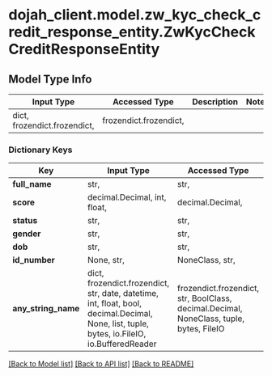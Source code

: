 # dojah_client.model.zw_kyc_check_credit_response_entity.ZwKycCheckCreditResponseEntity

## Model Type Info
Input Type | Accessed Type | Description | Notes
------------ | ------------- | ------------- | -------------
dict, frozendict.frozendict,  | frozendict.frozendict,  |  | 

### Dictionary Keys
Key | Input Type | Accessed Type | Description | Notes
------------ | ------------- | ------------- | ------------- | -------------
**full_name** | str,  | str,  |  | [optional] 
**score** | decimal.Decimal, int, float,  | decimal.Decimal,  |  | [optional] 
**status** | str,  | str,  |  | [optional] 
**gender** | str,  | str,  |  | [optional] 
**dob** | str,  | str,  |  | [optional] 
**id_number** | None, str,  | NoneClass, str,  |  | [optional] 
**any_string_name** | dict, frozendict.frozendict, str, date, datetime, int, float, bool, decimal.Decimal, None, list, tuple, bytes, io.FileIO, io.BufferedReader | frozendict.frozendict, str, BoolClass, decimal.Decimal, NoneClass, tuple, bytes, FileIO | any string name can be used but the value must be the correct type | [optional]

[[Back to Model list]](../../README.md#documentation-for-models) [[Back to API list]](../../README.md#documentation-for-api-endpoints) [[Back to README]](../../README.md)

